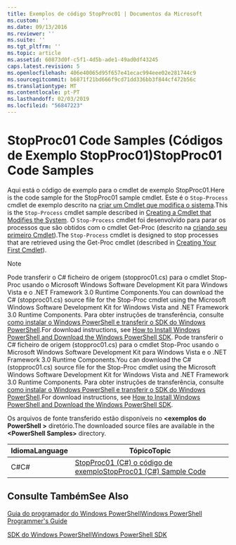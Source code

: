 ```yaml
---
title: Exemplos de código StopProc01 | Documentos da Microsoft
ms.custom: ''
ms.date: 09/13/2016
ms.reviewer: ''
ms.suite: ''
ms.tgt_pltfrm: ''
ms.topic: article
ms.assetid: 60873d0f-c5f1-4d5b-ade1-49ad0df43245
caps.latest.revision: 5
ms.openlocfilehash: 406e40065d95f657e41ecac994eee02e281744c9
ms.sourcegitcommit: b6871f21bd666f9cd71dd336bb3f844cf472b56c
ms.translationtype: MT
ms.contentlocale: pt-PT
ms.lasthandoff: 02/03/2019
ms.locfileid: "56847223"
---
```

# <a name="stopproc01-code-samples"></a><span data-ttu-id="a9504-102">StopProc01 Code Samples (Códigos de Exemplo StopProc01)</span><span class="sxs-lookup"><span data-stu-id="a9504-102">StopProc01 Code Samples</span></span>

<span data-ttu-id="a9504-103">Aqui está o código de exemplo para o cmdlet de exemplo StopProc01.</span><span class="sxs-lookup"><span data-stu-id="a9504-103">Here is the code sample for the StopProc01 sample cmdlet.</span></span> <span data-ttu-id="a9504-104">Este é o `Stop-Process` cmdlet de exemplo descrito na [criar um Cmdlet que modifica o sistema](../cmdlet/creating-a-cmdlet-that-modifies-the-system.md).</span><span class="sxs-lookup"><span data-stu-id="a9504-104">This is the `Stop-Process` cmdlet sample described in [Creating a Cmdlet that Modifies the System](../cmdlet/creating-a-cmdlet-that-modifies-the-system.md).</span></span> <span data-ttu-id="a9504-105">O `Stop-Process` cmdlet foi desenvolvido para parar os processos que são obtidos com o cmdlet Get-Proc (descrito na [criando seu primeiro Cmdlet](../cmdlet/creating-a-cmdlet-without-parameters.md)).</span><span class="sxs-lookup"><span data-stu-id="a9504-105">The `Stop-Process` cmdlet is designed to stop processes that are retrieved using the Get-Proc cmdlet (described in [Creating Your First Cmdlet](../cmdlet/creating-a-cmdlet-without-parameters.md)).</span></span>

> [!NOTE]
> <span data-ttu-id="a9504-106">Pode transferir o C# ficheiro de origem (stopproc01.cs) para o cmdlet Stop-Proc usando o Microsoft Windows Software Development Kit para Windows Vista e o .NET Framework 3.0 Runtime Components.</span><span class="sxs-lookup"><span data-stu-id="a9504-106">You can download the C# (stopproc01.cs) source file for the Stop-Proc cmdlet using the Microsoft Windows Software Development Kit for Windows Vista and .NET Framework 3.0 Runtime Components.</span></span> <span data-ttu-id="a9504-107">Para obter instruções de transferência, consulte [como instalar o Windows PowerShell e transferir o SDK do Windows PowerShell](/powershell/developer/installing-the-windows-powershell-sdk).</span><span class="sxs-lookup"><span data-stu-id="a9504-107">For download instructions, see [How to Install Windows PowerShell and Download the Windows PowerShell SDK](/powershell/developer/installing-the-windows-powershell-sdk).</span></span>
> <span data-ttu-id="a9504-108">Pode transferir o C# ficheiro de origem (stopproc01.cs) para o cmdlet Stop-Proc usando o Microsoft Windows Software Development Kit para Windows Vista e o .NET Framework 3.0 Runtime Components.</span><span class="sxs-lookup"><span data-stu-id="a9504-108">You can download the C# (stopproc01.cs) source file for the Stop-Proc cmdlet using the Microsoft Windows Software Development Kit for Windows Vista and .NET Framework 3.0 Runtime Components.</span></span> <span data-ttu-id="a9504-109">Para obter instruções de transferência, consulte [como instalar o Windows PowerShell e transferir o SDK do Windows PowerShell](/powershell/developer/installing-the-windows-powershell-sdk).</span><span class="sxs-lookup"><span data-stu-id="a9504-109">For download instructions, see [How to Install Windows PowerShell and Download the Windows PowerShell SDK](/powershell/developer/installing-the-windows-powershell-sdk).</span></span>
>
> <span data-ttu-id="a9504-110">Os arquivos de fonte transferido estão disponíveis no  **\<exemplos do PowerShell >** diretório.</span><span class="sxs-lookup"><span data-stu-id="a9504-110">The downloaded source files are available in the **\<PowerShell Samples>** directory.</span></span>

|<span data-ttu-id="a9504-111">Idioma</span><span class="sxs-lookup"><span data-stu-id="a9504-111">Language</span></span>|<span data-ttu-id="a9504-112">Tópico</span><span class="sxs-lookup"><span data-stu-id="a9504-112">Topic</span></span>|
|--------------|-----------|
|<span data-ttu-id="a9504-113">C#</span><span class="sxs-lookup"><span data-stu-id="a9504-113">C#</span></span>|[<span data-ttu-id="a9504-114">StopProc01 (C#) o código de exemplo</span><span class="sxs-lookup"><span data-stu-id="a9504-114">StopProc01 (C#) Sample Code</span></span>](./stopproc01-csharp-sample-code.md)|

## <a name="see-also"></a><span data-ttu-id="a9504-115">Consulte Também</span><span class="sxs-lookup"><span data-stu-id="a9504-115">See Also</span></span>

[<span data-ttu-id="a9504-116">Guia do programador do Windows PowerShell</span><span class="sxs-lookup"><span data-stu-id="a9504-116">Windows PowerShell Programmer's Guide</span></span>](./windows-powershell-programmer-s-guide.md)

[<span data-ttu-id="a9504-117">SDK do Windows PowerShell</span><span class="sxs-lookup"><span data-stu-id="a9504-117">Windows PowerShell SDK</span></span>](../windows-powershell-reference.md)